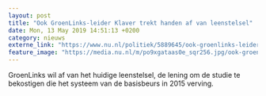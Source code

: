 ```yaml
---
layout: post
title: "Ook GroenLinks-leider Klaver trekt handen af van leenstelsel"
date: Mon, 13 May 2019 14:51:13 +0200
category: nieuws
externe_link: "https://www.nu.nl/politiek/5889645/ook-groenlinks-leider-klaver-trekt-handen-af-van-leenstelsel.html"
feature_image: "https://media.nu.nl/m/po9xgataas0e_sqr256.jpg/ook-groenlinks-leider-klaver-trekt-handen-af-van-leenstelsel.jpg"
---
```


GroenLinks wil af van het huidige leenstelsel, de lening om de studie te bekostigen die het systeem van de basisbeurs in 2015 verving.
